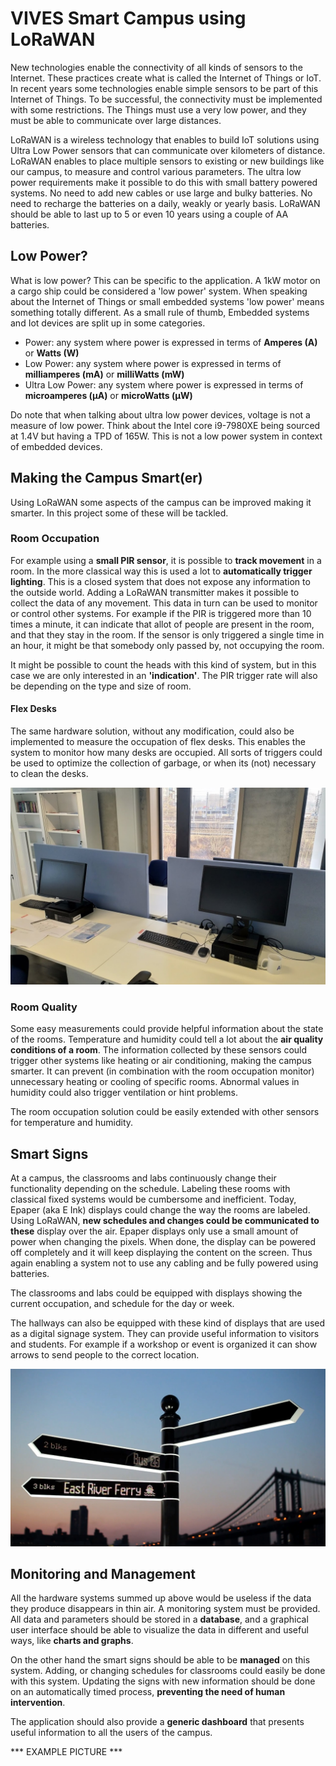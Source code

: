 # VIVES Smart Campus using LoRaWAN

New technologies enable the connectivity of all kinds of sensors to the Internet. These practices create what is called the Internet of Things or IoT. In recent years some technologies enable simple sensors to be part of this Internet of Things. To be successful, the connectivity must be implemented with some restrictions. The Things must use a very low power, and they must be able to communicate over large distances.

LoRaWAN is a wireless technology that enables to build IoT solutions using Ultra Low Power sensors that can communicate over kilometers of distance. LoRaWAN enables to place multiple sensors to existing or new buildings like our campus, to measure and control various parameters. The ultra low power requirements make it possible to do this with small battery powered systems. No need to add new cables or use large and bulky batteries. No need to recharge the batteries on a daily, weakly or yearly basis. LoRaWAN should be able to last up to 5 or even 10 years using a couple of AA batteries.

## Low Power?

What is low power? This can be specific to the application. A 1kW motor on a cargo ship could be considered a 'low power' system. When speaking about the Internet of Things or small embedded systems 'low power' means something totally different. As a small rule of thumb, Embedded systems and Iot devices are split up in some categories.

* Power: any system where power is expressed in terms of **Amperes (A)** or **Watts (W)**
* Low Power: any system where power is expressed in terms of **milliamperes (mA)** or **milliWatts (mW)**
* Ultra Low Power: any system where power is expressed in terms of **microamperes (µA)** or **microWatts (µW)**

Do note that when talking about ultra low power devices, voltage is not a measure of low power. Think about the Intel core i9-7980XE being sourced at 1.4V but having a TPD of 165W. This is not a low power system in context of embedded devices.

## Making the Campus Smart(er)

Using LoRaWAN some aspects of the campus can be improved making it smarter. In this project some of these will be tackled.

### Room Occupation

For example using a **small PIR sensor**, it is possible to **track movement** in a room. In the more classical way this is used a lot to **automatically trigger lighting**. This is a closed system that does not expose any information to the outside world. Adding a LoRaWAN transmitter makes it possible to collect the data of any movement. This data in turn can be used to monitor or control other systems. For example if the PIR is triggered more than 10 times a minute, it can indicate that allot of people are present in the room, and that they stay in the room. If the sensor is only triggered a single time in an hour, it might be that somebody only passed by, not occupying the room.

It might be possible to count the heads with this kind of system, but in this case we are only interested in an **'indication'**. The PIR trigger rate will also be depending on the type and size of room.

#### Flex Desks

The same hardware solution, without any modification, could also be implemented to measure the occupation of flex desks. This enables the system to monitor how many desks are occupied. All sorts of triggers could be used to optimize the collection of garbage, or when its (not) necessary to clean the desks.

![Flex Desks](project/img/flex_desk.jpg)

### Room Quality

Some easy measurements could provide helpful information about the state of the rooms. Temperature and humidity could tell a lot about the **air quality conditions of a room**. The information collected by these sensors could trigger other systems like heating or air conditioning, making the campus smarter. It can prevent (in combination with the room occupation monitor) unnecessary heating or cooling of specific rooms. Abnormal values in humidity could also trigger ventilation or hint problems.

The room occupation solution could be easily extended with other sensors for temperature and humidity.

## Smart Signs

At a campus, the classrooms and labs continuously change their functionality depending on the schedule. Labeling these rooms with classical fixed systems would be cumbersome and inefficient. Today, Epaper (aka E Ink) displays could change the way the rooms are labeled. Using LoRaWAN, **new schedules and changes could be communicated to these** display over the air. Epaper displays only use a small amount of power when changing the pixels. When done, the display can be powered off completely and it will keep displaying the content on the screen. Thus again enabling a system not to use any cabling and be fully powered using batteries.

The classrooms and labs could be equipped with displays showing the current occupation, and schedule for the day or week.

The hallways can also be equipped with these kind of displays that are used as a digital signage system. They can provide useful information to visitors and students. For example if a workshop or event is organized it can show arrows to send people to the correct location.

![Smart Signs](project/img/smart-street-signs.jpg)

## Monitoring and Management

All the hardware systems summed up above would be useless if the data they produce disappears in thin air. A monitoring system must be provided. All data and parameters should be stored in a **database**, and a graphical user interface should be able to visualize the data in different and useful ways, like **charts and graphs**.

On the other hand the smart signs should be able to be **managed** on this system. Adding, or changing schedules for classrooms could easily be done with this system. Updating the signs with new information should be done on an automatically timed process, **preventing the need of human intervention**.

The application should also provide a **generic dashboard** that presents useful information to all the users of the campus.

*** EXAMPLE PICTURE ***
